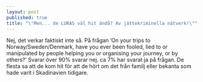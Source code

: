 ```yaml
---
layout: post
published: true
title: "\"Men... de LURAS väl hit ändå? Av jättekriminella nätverk!\""
---
```



Nej, det verkar faktiskt inte så. På frågan ’On your trips to Norway/Sweden/Denmark, have you ever been fooled, lied to or manipulated by people helping you or organising your journey, or by others?’ Svarar över 90% svarar nej. ca 7% har svarat ja på frågan. De flesta sa att de kom hit för att de hört om det från familj eller bekanta som hade varit i Skadinavien tidigare.

